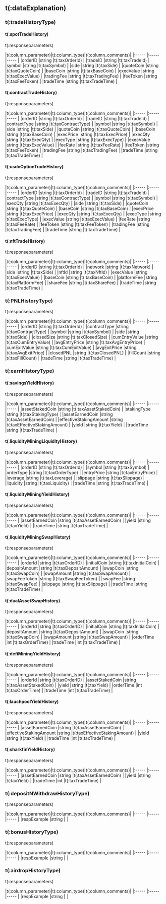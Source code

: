 ## t(:dataExplanation)
### t(:tradeHistoryType)
#### t(:spotTradeHistory)
<p class="fake_header">t(:responseparameters)</p>
|t(:column_parameter)|t(:column_type)|t(:column_comments)|
|:----- |:-----|----- |
|orderID |string |t(:taxOrderId) |
|tradeID |string |t(:taxTradeId) |
|symbol |string |t(:taxSymbol) |
|side |string |t(:taxSide) |
|quoteCoin |string |t(:taxQuoteCoin) |
|baseCoin |string |t(:taxBaseCoin) |
|execValue |string |t(:taxExecValue) |
|tradingFee |string |t(:taxTradingFee) |
|feeToken |string |t(:taxFeeToken) |
|tradeTime |string |t(:taxTradeTime) |

#### t(:contractTradeHistory)
<p class="fake_header">t(:responseparameters)</p>
|t(:column_parameter)|t(:column_type)|t(:column_comments)|
|:----- |:-----|----- |
|orderID |string |t(:taxOrderId) |
|tradeID |string |t(:taxTradeId) |
|contractType |string |t(:taxContractType) |
|symbol |string |t(:taxSymbol) |
|side |string |t(:taxSide) |
|quoteCoin |string |t(:taxQuoteCoin) |
|baseCoin |string |t(:taxBaseCoin) |
|execPrice |string |t(:taxExecPrice) |
|execQty |string |t(:taxExecQty) |
|execType |string |t(:taxExecType) |
|execValue |string |t(:taxExecValue) |
|feeRate |string |t(:taxFeeRate) |
|feeToken |string |t(:taxFeeToken) |
|tradingFee |string |t(:taxTradingFee) |
|tradeTime |string |t(:taxTradeTime) |

#### t(:usdcOptionTradeHistory)
<p class="fake_header">t(:responseparameters)</p>
|t(:column_parameter)|t(:column_type)|t(:column_comments)|
|:----- |:-----|----- |
|orderID |string |t(:taxOrderId) |
|tradeID |string |t(:taxTradeId) |
|contractType |string |t(:taxContractType) |
|symbol |string |t(:taxSymbol) |
|execQty |string |t(:taxExecQty) |
|side |string |t(:taxSide) |
|quoteCoin |string |t(:taxQuoteCoin) |
|baseCoin |string |t(:taxBaseCoin) |
|execPrice |string |t(:taxExecPrice) |
|execQty |string |t(:taxExecQty) |
|execType |string |t(:taxExecType) |
|execValue |string |t(:taxExecValue) |
|feeRate |string |t(:taxFeeRate) |
|feeToken |string |t(:taxFeeToken) |
|tradingFee |string |t(:taxTradingFee) |
|tradeTime |string |t(:taxTradeTime) |

#### t(:nftTradeHistory)
<p class="fake_header">t(:responseparameters)</p>
|t(:column_parameter)|t(:column_type)|t(:column_comments)|
|:----- |:-----|----- |
|orderID |string |t(:taxOrderId) |
|network |string |t(:taxNetwork) |
|side |string |t(:taxSide) |
|nftId |string |t(:taxNftId) |
|execValue |string |t(:taxExecValue) |
|baseCoin |string |t(:taxBaseCoin) |
|platformFee |string |t(:taxPlatformFee) |
|shareFee |string |t(:taxShareFee) |
|tradeTime |string |t(:taxTradeTime) |

### t(:PNLHistoryType)

<p class="fake_header">t(:responseparameters)</p>
|t(:column_parameter)|t(:column_type)|t(:column_comments)|
|:----- |:-----|----- |
|orderID |string |t(:taxOrderId) |
|contractType |string |t(:taxContractType) |
|symbol |string |t(:taxSymbol) |
|side |string |t(:taxSide) |
|closedSize |string |t(:taxClosedSize) |
|cumEntryValue |string |t(:taxCumEntryValue) |
|avgEntryPrice |string |t(:taxAvgEntryPrice) |
|cumExitValue |string |t(:taxCumExitValue) |
|avgExitPrice |string |t(:taxAvgExitPrice) |
|closedPNL |string |t(:taxClosedPNL) |
|fillCount |string |t(:taxFillCount) |
|tradeTime |string |t(:taxTradeTime) |

### t(:earnHistoryType)
#### t(:savingsYieldHistory)
<p class="fake_header">t(:responseparameters)</p>
|t(:column_parameter)|t(:column_type)|t(:column_comments)|
|:----- |:-----|----- |
|assetStakedCoin |string |t(:taxAssetStakedCoin) |
|stakingType |string |t(:taxStakingType) |
|assetEarnedCoin |string |t(:taxAssetEarnedCoin) |
|effectiveStakingAmount |string |t(:taxEffectiveStakingAmount) |
|yield |string |t(:taxYield) |
|tradeTime |string |t(:taxTradeTime) |

#### t(:liquidityMiningLiquidityHistory)
<p class="fake_header">t(:responseparameters)</p>
|t(:column_parameter)|t(:column_type)|t(:column_comments)|
|:----- |:-----|----- |
|orderID |string |t(:taxOrderId) |
|symbol |string |t(:taxSymbol) |
|orderType |string |t(:taxOrderType) |
|entryPrice |string |t(:taxEntryPrice) |
|leverage |string |t(:taxLeverage) |
|slippage |string |t(:taxSlippage) |
|liquidity |string |t(:taxLiquidity) |
|tradeTime |string |t(:taxTradeTime) |

#### t(:liquidityMiningYieldHistory)
<p class="fake_header">t(:responseparameters)</p>
|t(:column_parameter)|t(:column_type)|t(:column_comments)|
|:----- |:-----|----- |
|assetEarnedCoin |string |t(:taxAssetEarnedCoin) |
|yield |string |t(:taxYield) |
|tradeTime |string |t(:taxTradeTime) |

#### t(:liquidityMiningSwapHistory)
<p class="fake_header">t(:responseparameters)</p>
|t(:column_parameter)|t(:column_type)|t(:column_comments)|
|:----- |:-----|----- |
|orderId |string |t(:taxOrderID) |
|initialCoin |string |t(:taxInitialCoin) |
|depositAmount |string |t(:taxDepositAmount) |
|swapCoin |string |t(:taxSwapCoin) |
|swapAmount |string |t(:taxSwapAmount) |
|swapFeeToken |string |t(:taxSwapFeeToken) |
|swapFee |string |t(:taxSwapFee) |
|slippage |string |t(:taxSlippage) |
|tradeTime |string |t(:taxTradeTime) |

#### t(:dualAssetSwapHistory)
<p class="fake_header">t(:responseparameters)</p>
|t(:column_parameter)|t(:column_type)|t(:column_comments)|
|:----- |:-----|----- |
|orderId |string |t(:taxOrderID) |
|initialCoin |string |t(:taxInitialCoin) |
|depositAmount |string |t(:taxDepositAmount) |
|swapCoin |string |t(:taxSwapCoin) |
|swapAmount |string |t(:taxSwapAmount) |
|orderTime |int |t(:taxOrderTime) |
|tradeTime |int |t(:taxTradeTime) |

#### t(:defiMiningYieldHistory)
<p class="fake_header">t(:responseparameters)</p>
|t(:column_parameter)|t(:column_type)|t(:column_comments)|
|:----- |:-----|----- |
|orderId |string |t(:taxOrderID) |
|assetStakedCoin |string |t(:taxAssetStakedCoin) |
|yield |string |t(:taxYield) |
|orderTime |int |t(:taxOrderTime) |
|tradeTime |int |t(:taxTradeTime) |

#### t(:lauchpoolYieldHistory)
<p class="fake_header">t(:responseparameters)</p>
|t(:column_parameter)|t(:column_type)|t(:column_comments)|
|:----- |:-----|----- |
|assetEarnedCoin |string |t(:taxAssetEarnedCoin) |
|effectiveStakingAmount |string |t(:taxEffectiveStakingAmount) |
|yield |string |t(:taxYield) |
|tradeTime |int |t(:taxTradeTime) |

#### t(:sharkfinYieldHistory)
<p class="fake_header">t(:responseparameters)</p>
|t(:column_parameter)|t(:column_type)|t(:column_comments)|
|:----- |:-----|----- |
|assetEarnedCoin |string |t(:taxAssetEarnedCoin) |
|yield |string |t(:taxYield) |
|tradeTime |int |t(:taxTradeTime) |

### t(:depositNWithdrawHistoryType)

<p class="fake_header">t(:responseparameters)</p>
|t(:column_parameter)|t(:column_type)|t(:column_comments)|
|:----- |:-----|----- |
|respExample |string | |


### t(:bonusHistoryType)

<p class="fake_header">t(:responseparameters)</p>
|t(:column_parameter)|t(:column_type)|t(:column_comments)|
|:----- |:-----|----- |
|respExample |string | |


### t(:airdropHistoryType)

<p class="fake_header">t(:responseparameters)</p>
|t(:column_parameter)|t(:column_type)|t(:column_comments)|
|:----- |:-----|----- |
|respExample |string | |
